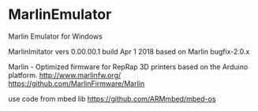 # MarlinEmulator
Marlin Emulator for Windows

MarlinImitator vers 0.00.00.1 build Apr  1 2018
based on Marlin bugfix-2.0.x

Marlin - Optimized firmware for RepRap 3D printers based on the Arduino platform.
http://www.marlinfw.org/
https://github.com/MarlinFirmware/Marlin

use code from  mbed lib
https://github.com/ARMmbed/mbed-os
